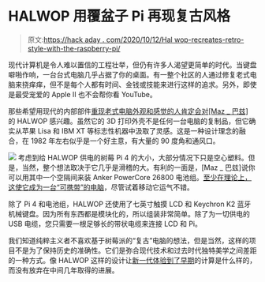 # HALWOP 用覆盆子 Pi 再现复古风格

> 原文:[https://hack aday . com/2020/10/12/Hal wop-recreates-retro-style-with-the-raspberry-pi/](https://hackaday.com/2020/10/12/halwop-recreates-retro-style-with-the-raspberry-pi/)

现代计算机是令人难以置信的工程壮举，但仍有许多人渴望更简单的时代。当键盘噼啪作响，一台台式电脑几乎占据了你的桌面。有一整个社区的人通过修复老式电脑来挠痒痒，但不是每个人都有时间、金钱或技能来进行这样的追求。另外，即使是最受宠爱的 Apple II 也不会帮你看 YouTube。

那些希望用现代的内部部件[重现老式电脑外观和感觉的人肯定会对[Maz _ 巴兹]](https://www.thingiverse.com/thing:4604061) 的 HALWOP 感兴趣。虽然它的 3D 打印外壳不是任何一台电脑的复制品，但它确实从苹果 Lisa 和 IBM XT 等标志性机器中汲取了灵感。这是一种设计理念的融合，在 1982 年左右似乎是一个好主意，有大量的 90 度角和通风口。

[![](../Images/539fc225e9f538ac23cab1fe640940a2.png)](https://hackaday.com/wp-content/uploads/2020/10/halwop_detail.jpg) 考虑到给 HALWOP 供电的树莓 Pi 4 的大小，大部分情况下只是空心塑料。但是，当然，整个想法取决于它几乎是滑稽的大。有利的一面是，[Maz _ 巴兹]说你可以用其中一个空隔间来装 Anker PowerCore 26800 电池组。[至少在理论上，这使它成为一台“可携带”的电脑](https://hackaday.com/2020/01/10/a-luggable-computer-for-the-raspberry-pi-era/)，尽管试着移动它运气不错。

除了 Pi 4 和电池组，HALWOP 还使用了七英寸触摸 LCD 和 Keychron K2 蓝牙机械键盘。因为所有东西都是模块化的，所以组装非常简单。除了为一切供电的 USB 电缆，您只需要一根足够长的带状电缆来连接 LCD 和 Pi。

我们知道纯粹主义者不喜欢基于树莓派的“复古”电脑的想法，但是当然，这样的项目不是为了保持历史的准确性。它们是弥合现代技术和过去时代独特美学之间差距的一种方式。像 HALWOP 这样的设计让[新一代体验到了早期](https://hackaday.com/2020/02/08/a-modern-take-on-the-paperclip-computer/)的计算是什么样的，而没有放弃在中间几年取得的进展。